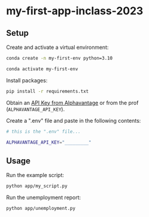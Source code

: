 # my-first-app-inclass-2023




## Setup

Create and activate a virtual environment:

```sh
conda create -n my-first-env python=3.10

conda activate my-first-env
```


Install packages:

```sh
pip install -r requirements.txt
```

Obtain an [API Key from Alphavantage](https://www.alphavantage.co/support/#api-key) or from the prof (`ALPHAVANTAGE_API_KEY`).

Create a ".env" file and paste in the following contents:

```sh
# this is the ".env" file...

ALPHAVANTAGE_API_KEY="_________"
```

## Usage

Run the example script:

```sh
python app/my_script.py
```

Run the unemployment report:

```sh
python app/unemployment.py
```